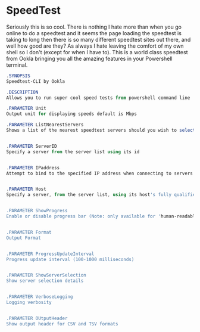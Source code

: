 # SpeedTest
Seriously this is so cool. There is nothing I hate more than when you go online to do a speedtest and it seems the page loading the speedtest is taking to long then there is so many different speedtest sites out there, and well how good are they? As always I hate leaving the comfort of my own shell so I don't (except for when I have to). This is a world class speedtest from Ookla bringing you all the amazing features in your Powershell terminal.

```powershell
.SYNOPSIS
Speedtest-CLI by Ookla

.DESCRIPTION 
Allows you to run super cool speed tests from powershell command line

.PARAMETER Unit
Output unit for displaying speeds default is Mbps

.PARAMETER ListNearestServers
Shows a list of the nearest speedtest servers should you wish to select a specific one


.PARAMETER ServerID
Specify a server from the server list using its id


.PARAMETER IPaddress
Attempt to bind to the specified IP address when connecting to servers


.PARAMETER Host
Specify a server, from the server list, using its host's fully qualified domain name


.PARAMETER ShowProgress
Enable or disable progress bar (Note: only available for 'human-readable' or 'json' and defaults to yes when interactive)


.PARAMETER Format
Output Format


.PARAMETER ProgressUpdateInterval
Progress update interval (100-1000 milliseconds)


.PARAMETER ShowServerSelection
Show server selection details


.PARAMETER VerboseLogging
Logging verbosity


.PARAMETER OUtputHeader
Show output header for CSV and TSV formats
```
